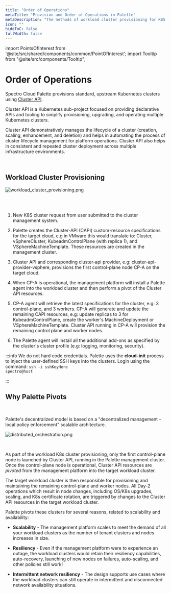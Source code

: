 ```yaml
---
title: "Order of Operations"
metaTitle: "Provision and Order of Operations in Palette"
metaDescription: "The methods of workload cluster provisioning for K8S clusters with Palette"
icon: ""
hideToC: false
fullWidth: false
---
```

 



import PointsOfInterest from '@site/src/shared/components/common/PointOfInterest';
import Tooltip from "@site/src/components/Tooltip";

# Order of Operations

Spectro Cloud Palette provisions standard, upstream Kubernetes clusters using [Cluster API](https://cluster-api.sigs.k8s.io/).
 
Cluster API is a Kubernetes sub-project focused on providing declarative APIs and tooling to simplify provisioning, upgrading, and operating multiple Kubernetes clusters. 
 
Cluster API demonstratively manages the lifecycle of a cluster (creation, scaling, enhancement, and deletion) and helps in automating the process of cluster lifecycle management for platform operations. Cluster API also helps in consistent and repeated cluster deployment across multiple infrastructure environments.

<br />

## Workload Cluster Provisioning

![workload_cluster_provisioning.png](/assets/docs/images/architecture_orchestartion-spectrocloud_provision-flow.png)


<br />

<br />

1. New K8S cluster request from user submitted to the cluster management system.


2. Palette creates the Cluster-API (CAPI) custom-resource specifications for the target cloud, e.g in VMware this would translate to: Cluster, vSphereCluster, KubeadmControlPlane (with replica 1), and VSphereMachineTemplate. These resources are created in the management cluster.


3. Cluster API and corresponding cluster-api provider, e.g: cluster-api-provider-vsphere, provisions the first control-plane node CP-A on the target cloud.


4. When CP-A is operational, the management platform will install a Palette agent into the workload cluster and then perform a pivot of the Cluster API resources.


5. CP-A agent will retrieve the latest specifications for the cluster, e.g: 3 control-plane, and 3 workers. CP-A will generate and update the remaining CAPI resources, e.g: update replicas to 3 for KubeadmControlPlane, create the worker's MachineDeployment or VSphereMachineTemplate. Cluster API running in CP-A will provision the remaining control plane and worker nodes.


6. The Palette agent will install all the additional add-ons as specified by the cluster's cluster profile (e.g: logging, monitoring, security).

:::info
    We do not hard code credentials. Palette uses the <strong>cloud-init</strong> process to inject the user-defined SSH keys into the clusters. 
    Login using the command: 
        <code>ssh -i sshKeyHere spectro@host</code>

:::


## Why Palette Pivots

<br />

Palette's decentralized model is based on a "decentralized management - local policy enforcement" scalable architecture.

![distributed_orchestration.png](/assets/docs/images/architecture_orchestartion-spectrocloud_distributed-flow.png)


<br />

As part of the workload K8s cluster provisioning, only the first control-plane node is launched by Cluster API, running in the Palette management cluster. Once the control-plane node is operational, Cluster API resources are _pivoted_ from the management platform into the target workload cluster.

The target workload cluster is then responsible for provisioning and maintaining the remaining control-plane and worker nodes. All Day-2 operations which result in node changes, including OS/K8s upgrades, scaling, and K8s certificate rotation, are triggered by changes to the Cluster API resources in the target workload cluster.

Palette pivots these clusters for several reasons, related to scalability and availability:

* **Scalability** - The management platform scales to meet the demand of all your workload clusters as the number of tenant clusters and nodes increases in size.

* **Resiliency** - Even if the management platform were to experience an outage, the workload clusters would retain their resiliency capabilities, auto-recovery, launching of new nodes on failures, auto-scaling, and other policies still work!

* **Intermittent network resiliency** - The design supports use cases where the workload clusters can still operate in intermittent and disconnected network availability situations.


<br />